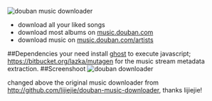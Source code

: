 ![douban music downloader](icon.gif)


* download all your liked songs
* download most albums on [music.douban.com](http://music.douban.com/)
* download music on [music.douban.com/artists](http://music.douban.com/artists/)

##Dependencies
your need install [ghost](https://github.com/jeanphix/Ghost.py) to execute javascript; https://bitbucket.org/lazka/mutagen for the music  stream metadata extraction.
##Screenshoot
![douban downloader](preview.png)

changed above the original music downloader from http://github.com/lijiejie/douban-music-downloader, thanks lijiejie!